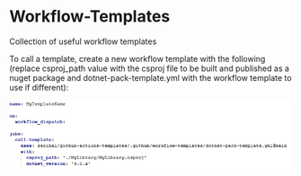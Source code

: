 # Workflow-Templates
Collection of useful workflow templates

To call a template, create a new workflow template with the following (replace csproj_path value with the csproj file to be built and published as a nuget package and dotnet-pack-template.yml with the workflow template to use if different):

![My YAML Example](Images/WF_template.png)
